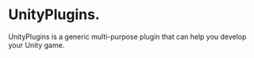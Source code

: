 # UnityPlugins.
UnityPlugins is a generic multi-purpose plugin that can help you develop your Unity game.